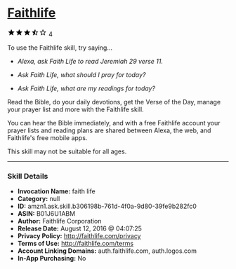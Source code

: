# [Faithlife](http://alexa.amazon.com/#skills/amzn1.ask.skill.b306198b-761d-4f0a-9d80-39fe9b282fc0)
![3.5 stars](../../images/ic_star_black_18dp_1x.png)![3.5 stars](../../images/ic_star_black_18dp_1x.png)![3.5 stars](../../images/ic_star_black_18dp_1x.png)![3.5 stars](../../images/ic_star_half_black_18dp_1x.png)![3.5 stars](../../images/ic_star_border_black_18dp_1x.png) 4

To use the Faithlife skill, try saying...

* *Alexa, ask Faith Life to read Jeremiah 29 verse 11.*

* *Ask Faith Life, what should I pray for today?*

* *Ask Faith Life, what are my readings for today?*

Read the Bible, do your daily devotions, get the Verse of the Day, manage your prayer list and more with the Faithlife skill.

You can hear the Bible immediately, and with a free Faithlife account your prayer lists and reading plans are shared between Alexa, the web, and Faithlife's free mobile apps.

This skill may not be suitable for all ages.

***

### Skill Details

* **Invocation Name:** faith life
* **Category:** null
* **ID:** amzn1.ask.skill.b306198b-761d-4f0a-9d80-39fe9b282fc0
* **ASIN:** B01J6U1ABM
* **Author:** Faithlife Corporation
* **Release Date:** August 12, 2016 @ 04:07:25
* **Privacy Policy:** http://faithlife.com/privacy
* **Terms of Use:** http://faithlife.com/terms
* **Account Linking Domains:** auth.faithlife.com, auth.logos.com
* **In-App Purchasing:** No
